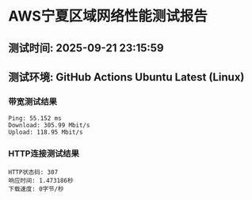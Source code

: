 # AWS宁夏区域网络性能测试报告
## 测试时间: 2025-09-21 23:15:59
## 测试环境: GitHub Actions Ubuntu Latest (Linux)

### 带宽测试结果
```
Ping: 55.152 ms
Download: 305.99 Mbit/s
Upload: 118.95 Mbit/s
```

### HTTP连接测试结果
```
HTTP状态码: 307
响应时间: 1.473186秒
下载速度: 0字节/秒
```

